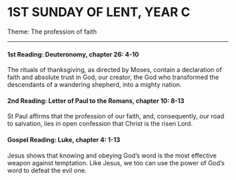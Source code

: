 # 1ST SUNDAY OF LENT, YEAR C
Theme: The profession of faith

---

#### 1st Reading: Deuteronomy, chapter 26: 4-10

The rituals of thanksgiving, as directed by Moses, contain a declaration of faith and absolute trust in God, our creator, the God who transformed the descendants of a wandering shepherd, into a mighty nation.

#### 2nd Reading: Letter of Paul to the Romans, chapter 10: 8-13

St Paul affirms that the profession of our faith, and, consequently, our road to salvation, lies in open confession that Christ is the risen Lord.

#### Gospel Reading: Luke, chapter 4: 1-13

Jesus shows that knowing and obeying God’s word is the most effective weapon against temptation. Like Jesus, we too can use the power of God’s word to defeat the evil one.